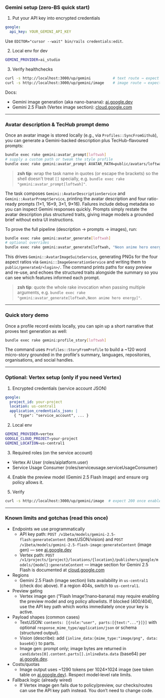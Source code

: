 ### Gemini setup (zero-BS quick start)

1. Put your API key into encrypted credentials

```yaml
google:
  api_key: YOUR_GEMINI_API_KEY
```

Use `EDITOR="cursor --wait" bin/rails credentials:edit`.

2. Local env for dev

```bash
GEMINI_PROVIDER=ai_studio
```

3. Verify healthchecks

```bash
curl -s http://localhost:3000/up/gemini          # text route → expect 200
curl -s http://localhost:3000/up/gemini/image    # image route → expect 200
```

Docs:

- Gemini image generation (aka nano-banana):
  [ai.google.dev](https://ai.google.dev/gemini-api/docs/image-generation)
- Gemini 2.5 Flash (Vertex image section):
  [cloud.google.com](https://cloud.google.com/vertex-ai/generative-ai/docs/models/gemini/2-5-flash#image)

---

### Avatar description & TecHub prompt demo

Once an avatar image is stored locally (e.g., via `Profiles::SyncFromGithub`), you can generate a
Gemini-backed description plus TecHub-flavoured prompts:

```bash
bundle exec rake gemini:avatar_prompt[loftwah]
# supply a custom path or tweak the style profile
bundle exec rake gemini:avatar_prompt AVATAR_PATH=public/avatars/loftwah.png STYLE="Neon-lit anime portrait"
```

> **zsh tip**: wrap the task name in quotes (or escape the brackets) so the shell doesn't treat `[]`
> specially, e.g. `bundle exec rake "gemini:avatar_prompt[loftwah]"`.

The task composes `Gemini::AvatarDescriptionService` and `Gemini::AvatarPromptService`, printing the
avatar description and four ratio-ready prompts (1×1, 16×9, 3×1, 9×16). Failures include debug
metadata so you can inspect Gemini responses quickly. Prompts simply restate the avatar description
plus structured traits, giving image models a grounded brief without extra UI instructions.

To prove the full pipeline (description → prompts → images), run:

```bash
bundle exec rake gemini:avatar_generate[loftwah]
# optional overrides
bundle exec rake gemini:avatar_generate[loftwah, "Neon anime hero energy", public/avatars/loftwah.png, tmp/generated]
```

This drives `Gemini::AvatarImageSuiteService`, generating PNGs for the four aspect ratios via
`Gemini::ImageGenerationService` and writing them to `public/generated/<login>/`. The command prints
paths for easy preview and re-use, and echoes the structured traits alongside the summary so you can
see which features informed each prompt.

> **zsh tip**: quote the whole rake invocation when passing multiple arguments, e.g.
> `bundle exec rake "gemini:avatar_generate[loftwah,Neon anime hero energy]"`.

---

### Quick story demo

Once a profile record exists locally, you can spin up a short narrative that proves text generation
as well:

```bash
bundle exec rake gemini:profile_story[loftwah]
```

The command uses `Profiles::StoryFromProfile` to build a ~120 word micro-story grounded in the
profile's summary, languages, repositories, organisations, and social handles.

---

### Optional: Vertex setup (only if you need Vertex)

1. Encrypted credentials (service account JSON)

```yaml
google:
  project_id: your-project
  location: us-central1
  application_credentials_json: |
    { "type": "service_account", ... }
```

2. Local env

```bash
GEMINI_PROVIDER=vertex
GOOGLE_CLOUD_PROJECT=your-project
GEMINI_LOCATION=us-central1
```

3. Required roles (on the service account)

- Vertex AI User (roles/aiplatform.user)
- Service Usage Consumer (roles/serviceusage.serviceUsageConsumer)

4. Enable the preview model (Gemini 2.5 Flash Image) and ensure org policy allows it.

5. Verify

```bash
curl -s http://localhost:3000/up/gemini/image  # expect 200 once enabled
```

---

### Known limits and gotchas (read this once)

- Endpoints we use programmatically
  - API key path: `POST /v1beta/models/gemini-2.5-flash:generateContent` (text/JSON/vision) and
    `POST /v1beta/models/gemini-2.5-flash-image:generateContent` (image gen) — see
    [ai.google.dev](https://ai.google.dev/gemini-api/docs/image-generation)
  - Vertex path:
    `POST /v1/projects/{project}/locations/{location}/publishers/google/models/{model}:generateContent`
    — image section for Gemini 2.5 Flash is documented at
    [cloud.google.com](https://cloud.google.com/vertex-ai/generative-ai/docs/models/gemini/2-5-flash#image)
- Regions
  - Gemini 2.5 Flash (image section) lists availability in `us-central1` (check doc above). If a
    region 404s, switch to `us-central1`.
- Preview gating
  - Vertex image gen (“Flash Image”/nano‑banana) may require enabling the preview model and org
    policy allowlists. If blocked (400/404), use the API key path which works immediately once your
    key is active.
- Payload shapes (common cases)
  - Text/JSON: `contents: [{role:"user", parts:[{text:"..."}]}]` with optional
    `response_mime_type/application/json` or schema (structured output).
  - Vision (describe): add `{inline_data:{mime_type:"image/png", data: base64}}` to parts.
  - Image gen: prompt only; image bytes are returned in
    `candidates[0].content.parts[].inlineData.data` (base64) per
    [ai.google.dev](https://ai.google.dev/gemini-api/docs/image-generation).
- Costs/quotas
  - Image output uses ~1290 tokens per 1024×1024 image (see token table on
    [ai.google.dev](https://ai.google.dev/gemini-api/docs/image-generation)). Respect model‑level
    rate limits.
- Fallback logic (already wired)
  - If Vertex image gen fails due to policy/preview, our checks/routes can use the API key path
    instead. You don’t need to change code.
